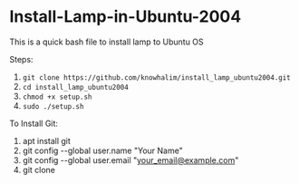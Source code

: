 # Install-Lamp-in-Ubuntu-2004
This is a quick bash file to install lamp to Ubuntu OS

Steps:
1) `git clone https://github.com/knowhalim/install_lamp_ubuntu2004.git`
2) `cd install_lamp_ubuntu2004`
3) `chmod +x setup.sh`
4) `sudo ./setup.sh`


To Install Git:
1) apt install git
2) git config --global user.name "Your Name"
3) git config --global user.email "your_email@example.com"
4) git clone <url>
